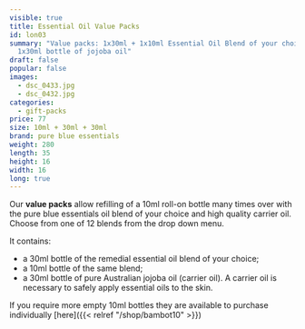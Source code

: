 ```yaml
---
visible: true
title: Essential Oil Value Packs
id: lon03
summary: "Value packs: 1x30ml + 1x10ml Essential Oil Blend of your choice +
  1x30ml bottle of jojoba oil"
draft: false
popular: false
images:
  - dsc_0433.jpg
  - dsc_0432.jpg
categories:
  - gift-packs
price: 77
size: 10ml + 30ml + 30ml
brand: pure blue essentials
weight: 280
length: 35
height: 16
width: 16
long: true
---
```

Our **value packs** allow refilling of a 10ml roll-on bottle many times over with the pure blue essentials oil blend of your choice and high quality carrier oil.  Choose from one of 12 blends from the drop down menu.

It contains:

* a 30ml bottle of the remedial essential oil blend of your choice;
* a 10ml bottle of the same blend;
* a 30ml bottle of pure Australian jojoba oil (carrier oil). A carrier oil is necessary to safely apply essential oils to the skin.

If you require more empty 10ml bottles they are available to purchase individually \[here]({{< relref "/shop/bambot10" >}})